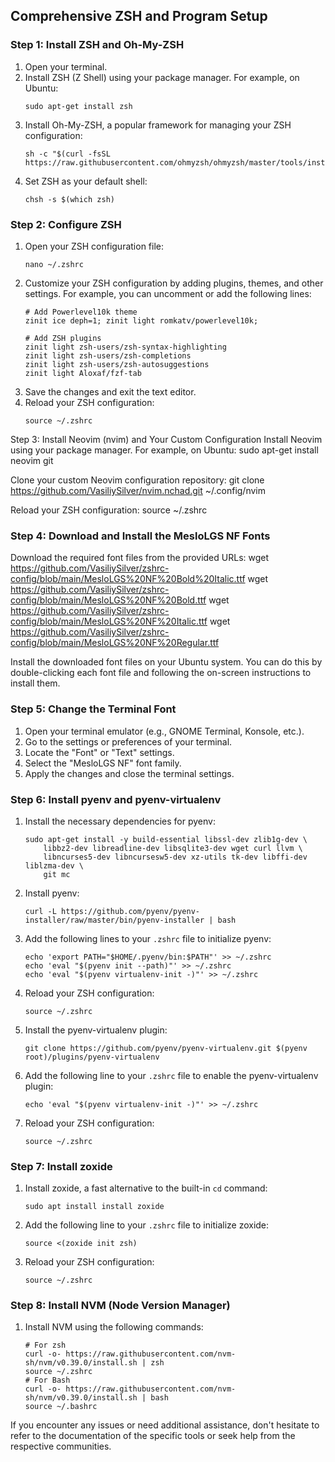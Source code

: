 ## Comprehensive ZSH and Program Setup

### Step 1: Install ZSH and Oh-My-ZSH

1. Open your terminal.
2. Install ZSH (Z Shell) using your package manager. For example, on Ubuntu:
   ```
   sudo apt-get install zsh
   ```
3. Install Oh-My-ZSH, a popular framework for managing your ZSH configuration:
   ```
   sh -c "$(curl -fsSL https://raw.githubusercontent.com/ohmyzsh/ohmyzsh/master/tools/install.sh)"
   ```
4. Set ZSH as your default shell:
   ```
   chsh -s $(which zsh)
   ```

### Step 2: Configure ZSH

1. Open your ZSH configuration file:
   ```
   nano ~/.zshrc
   ```
2. Customize your ZSH configuration by adding plugins, themes, and other settings. For example, you can uncomment or add the following lines:
   ```
   # Add Powerlevel10k theme
   zinit ice deph=1; zinit light romkatv/powerlevel10k;

   # Add ZSH plugins
   zinit light zsh-users/zsh-syntax-highlighting
   zinit light zsh-users/zsh-completions
   zinit light zsh-users/zsh-autosuggestions
   zinit light Aloxaf/fzf-tab
   ```
3. Save the changes and exit the text editor.
4. Reload your ZSH configuration:
   ```
   source ~/.zshrc
   ```

Step 3: Install Neovim (nvim) and Your Custom Configuration
Install Neovim using your package manager. For example, on Ubuntu:
sudo apt-get install neovim git

Clone your custom Neovim configuration repository:
git clone https://github.com/VasiliySilver/nvim.nchad.git ~/.config/nvim

Reload your ZSH configuration:
source ~/.zshrc

### Step 4: Download and Install the MesloLGS NF Fonts
Download the required font files from the provided URLs:
wget https://github.com/VasiliySilver/zshrc-config/blob/main/MesloLGS%20NF%20Bold%20Italic.ttf
wget https://github.com/VasiliySilver/zshrc-config/blob/main/MesloLGS%20NF%20Bold.ttf
wget https://github.com/VasiliySilver/zshrc-config/blob/main/MesloLGS%20NF%20Italic.ttf
wget https://github.com/VasiliySilver/zshrc-config/blob/main/MesloLGS%20NF%20Regular.ttf

Install the downloaded font files on your Ubuntu system. You can do this by double-clicking each font file and following the on-screen instructions to install them.

### Step 5: Change the Terminal Font
1. Open your terminal emulator (e.g., GNOME Terminal, Konsole, etc.).
2. Go to the settings or preferences of your terminal.
3. Locate the "Font" or "Text" settings.
4. Select the "MesloLGS NF" font family.
5. Apply the changes and close the terminal settings.

### Step 6: Install pyenv and pyenv-virtualenv

1. Install the necessary dependencies for pyenv:
   ```
   sudo apt-get install -y build-essential libssl-dev zlib1g-dev \
       libbz2-dev libreadline-dev libsqlite3-dev wget curl llvm \
       libncurses5-dev libncursesw5-dev xz-utils tk-dev libffi-dev liblzma-dev \
       git mc
   ```
2. Install pyenv:
   ```
   curl -L https://github.com/pyenv/pyenv-installer/raw/master/bin/pyenv-installer | bash
   ```
3. Add the following lines to your `.zshrc` file to initialize pyenv:
   ```
   echo 'export PATH="$HOME/.pyenv/bin:$PATH"' >> ~/.zshrc
   echo 'eval "$(pyenv init --path)"' >> ~/.zshrc
   echo 'eval "$(pyenv virtualenv-init -)"' >> ~/.zshrc
   ```
4. Reload your ZSH configuration:
   ```
   source ~/.zshrc
   ```
5. Install the pyenv-virtualenv plugin:
   ```
   git clone https://github.com/pyenv/pyenv-virtualenv.git $(pyenv root)/plugins/pyenv-virtualenv
   ```
6. Add the following line to your `.zshrc` file to enable the pyenv-virtualenv plugin:
   ```
   echo 'eval "$(pyenv virtualenv-init -)"' >> ~/.zshrc
   ```
7. Reload your ZSH configuration:
   ```
   source ~/.zshrc
   ```

### Step 7: Install zoxide

1. Install zoxide, a fast alternative to the built-in `cd` command:
   ```
   sudo apt install install zoxide
   ```
2. Add the following line to your `.zshrc` file to initialize zoxide:
   ```
   source <(zoxide init zsh)
   ```
3. Reload your ZSH configuration:
   ```
   source ~/.zshrc
   ```

### Step 8: Install NVM (Node Version Manager)

1. Install NVM using the following commands:
   ```
   # For zsh
   curl -o- https://raw.githubusercontent.com/nvm-sh/nvm/v0.39.0/install.sh | zsh
   source ~/.zshrc
   # For Bash
   curl -o- https://raw.githubusercontent.com/nvm-sh/nvm/v0.39.0/install.sh | bash
   source ~/.bashrc
   ```

If you encounter any issues or need additional assistance, don't hesitate to refer to the documentation of the specific tools or seek help from the respective communities.

